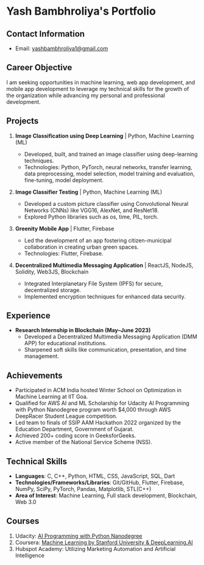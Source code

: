 # Yash Bambhroliya's Portfolio

## Contact Information
- Email: yashbambhroliya1@gmail.com

## Career Objective
I am seeking opportunities in machine learning, web app development, and mobile app development to leverage my technical skills for the growth of the organization while advancing my personal and professional development.

## Projects
1. **Image Classification using Deep Learning** | Python, Machine Learning (ML)
   - Developed, built, and trained an image classifier using deep-learning techniques.
   - Technologies: Python, PyTorch, neural networks, transfer learning, data preprocessing, model selection, model training and evaluation, fine-tuning, model deployment.

2. **Image Classifier Testing** | Python, Machine Learning (ML)
   - Developed a custom picture classifier using Convolutional Neural Networks (CNNs) like VGG16, AlexNet, and ResNet18.
   - Explored Python libraries such as os, time, PIL, torch.

3. **Greenity Mobile App** | Flutter, Firebase
   - Led the development of an app fostering citizen-municipal collaboration in creating urban green spaces.
   - Technologies: Flutter, Firebase.
   
4. **Decentralized Multimedia Messaging Application** | ReactJS, NodeJS, Solidity, Web3JS, Blockchain
   - Integrated Interplanetary File System (IPFS) for secure, decentralized storage.
   - Implemented encryption techniques for enhanced data security.
   
## Experience
- **Research Internship in Blockchain (May–June 2023)**
  - Developed a Decentralized Multimedia Messaging Application (DMM APP) for educational institutions.
  - Sharpened soft skills like communication, presentation, and time management.

## Achievements
- Participated in ACM India hosted Winter School on Optimization in Machine Learning at IIT Goa.
- Qualified for AWS AI and ML Scholarship for Udacity AI Programming with Python Nanodegree program worth $4,000 through AWS DeepRacer Student League competition.
- Led team to finals of SSIP AAM Hackathon 2022 organized by the Education Department, Government of Gujarat.
- Achieved 200+ coding score in GeeksforGeeks.
- Active member of the National Service Scheme (NSS).

## Technical Skills
- **Languages**: C, C++, Python, HTML, CSS, JavaScript, SQL, Dart
- **Technologies/Frameworks/Libraries**: Git/GitHub, Flutter, Firebase, NumPy, SciPy, PyTorch, Pandas, Matplotlib, STL(C++)
- **Area of Interest**: Machine Learning, Full stack development, Blockchain, Web 3.0

## Courses
1. Udacity: [AI Programming with Python Nanodegree](https://graduation.udacity.com/confirm/2LLKCLP3)
2. Coursera: [Machine Learning by Stanford University & DeepLearning.AI](https://coursera.org/verify/specialization/R3TXGPXDJLNK)
3. Hubspot Academy: Utilizing Marketing Automation and Artificial Intelligence

